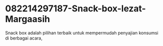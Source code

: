 # 082214297187-Snack-box-lezat-Margaasih
Snack box adalah pilihan terbaik untuk mempermudah penyajian konsumsi di berbagai acara, 
